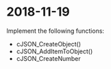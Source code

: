 
# 2018-11-19
Implement the following functions:
* cJSON_CreateObject()
* cJSON_AddItemToObject()
* cJSON_CreateNumber
